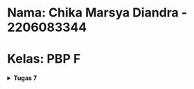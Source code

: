 # Nama: Chika Marsya Diandra - 2206083344

# Kelas: PBP F

<details>
<summary><b>Tugas 7</b></summary>

### (1)  Apa perbedaan utama antara stateless dan stateful widget dalam konteks pengembangan aplikasi Flutter?
- Berikut adalah perbedaan dari Stateless WIdget dan Stateful Widget :
1. Stateless Widget
- Menggunakan data yang bersifat konstan : Stateless widget dapat digunakan ketika properti atau tampilan dari widget tidak berubah selama program berjalan. Contoh : Gambar
- Mengimplementasikan metode build : Stateless widger memiliki metode build untuk mendefinisikan tampilan widget berdasarkan properti yang diberikan
- Tidak memiliki state : Stateless widget tidak dapat mengubah keadaannya sendiri. Saat widget telah dibuat, properti tidak dapat diubah.
2. Stateful Widget
- Menggunakan data yang berubah : Stateful widget digunakan ketika properti dapat berubah selama program berjalan, misal respons terhadap interaksi pengguna.
- Mengimplementasikan metode createState : Stateful widget memiliki metode createState untuk membuat objek yang dapat mengelola keadaan widget.
- Memiliki state : Stateful widget dapat mengubah keadaan selama program berjalan,  Widget dapat memperbarui tampilannya berdasarkan perubahan keadaan atau data yang terkait.

---
### (2) Sebutkan seluruh widget yang kamu gunakan untuk menyelesaikan tugas ini dan jelaskan fungsinya masing-masing.
- Scaffold: Mengatur tata letak dasar aplikasi, menyediakan app bar, drawer, bottom navigation, dan floating action button.
- SnackBar: Menampilkan pesan singkat yang muncul di bagian bawah layar, biasanya digunakan untuk memberi umpan balik kepada pengguna setelah suatu tindakan.
- MaterialApp: Widget yang digunakan untuk membuat root aplikasi. Berfungsi untuk mengkonfigurasi aspek dasar seperti judul, halaman, dan tema.
- AppBar: Widget untuk menampilkan app bar atas dalam aplikasi dengan judul dan warna latar belakang.
- SingleChildScrollView: Widget yang berfungsi untuk mengizinkan konten dapat di scroll, jika konten lebih panjang dari layar.
- Padding: Menambahkan padding (jarak) di sekitar widget-child.
- Text: Menampilkan teks di layar dengan berbagai konfigurasi seperti ukuran, gaya, dan warna.
- Column: Menyusun widget-child secara vertikal, satu di bawah yang lain.
- GridView.count: Menampilkan widget dalam bentuk grid dengan jumlah kolom tertentu, memungkinkan tata letak yang rapi.
- Material: Mengaplikasikan desain material pada widget-child di dalamnya, memberikan efek visual seperti bayangan dan ink splash.
- InkWell: Membuat area yang responsif terhadap sentuhan, biasanya digunakan untuk menanggapi interaksi pengguna seperti ketika tombol ditekan.
- InventoryCard (widget buatan sendiri): Widget kustom yang menampilkan item inventaris dengan ikon dan teks.
- Container: Widget yang mengatur tampilan setiap item belanja, termasuk ikon dan teks
- Icon: Widget untuk menampilkan ikon

---
### (3) Jelaskan bagaimana cara kamu mengimplementasikan checklist di atas secara step-by-step (bukan hanya sekadar mengikuti tutorial)
- Langkah pertama, kita perlu membuat flutter baru dengan menjalankan 'flutter create maribeli'
- Masuk kedalam direktori dengan menggunakan cd
- Di dalam file menu.dart, tambahkan teks dan kartu untuk item yang akan dijual.
- Tentukan tipe data untuk produk menggunakan kelas InventItem, yang memiliki nama, ikon, dan warna.
- Atur widget halaman dari stateful menjadi stateless, dan modifikasi konstruktor dan tambahkan daftar produk.
- Lalu, tampilkan kartu produk, dan buat widget stateless baru dengan nama InventCard untuk menampilkan kartu item. Di dalam InventCard, gunakan InkWell untuk membuat area responsif terhadap interaksi pengguna.
- Saat tombol ditekan, atur agak Snackbar muncul dengan pesan sesuai.